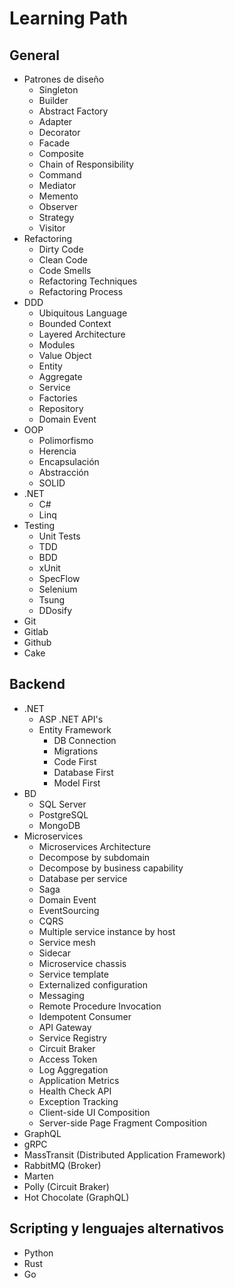 # Learning Path

## General

- Patrones de diseño
    - Singleton
    - Builder
    - Abstract Factory
    - Adapter
    - Decorator
    - Facade
    - Composite
    - Chain of Responsibility
    - Command
    - Mediator
    - Memento
    - Observer
    - Strategy
    - Visitor
- Refactoring
    - Dirty Code
    - Clean Code
    - Code Smells
    - Refactoring Techniques
    - Refactoring Process
- DDD
    - Ubiquitous Language
    - Bounded Context
    - Layered Architecture
    - Modules
    - Value Object
    - Entity
    - Aggregate
    - Service
    - Factories
    - Repository
    - Domain Event
- OOP
    - Polimorfismo
    - Herencia
    - Encapsulación
    - Abstracción
    - SOLID
- .NET
    - C#
    - Linq
- Testing
    - Unit Tests
    - TDD
    - BDD
    - xUnit
    - SpecFlow
    - Selenium
    - Tsung
    - DDosify
- Git
- Gitlab
- Github
- Cake

## Backend

- .NET
    - ASP .NET API's
    - Entity Framework
        - DB Connection
        - Migrations
        - Code First
        - Database First
        - Model First
- BD
    - SQL Server
    - PostgreSQL
    - MongoDB
- Microservices
    - Microservices Architecture
    - Decompose by subdomain
    - Decompose by business capability
    - Database per service
    - Saga
    - Domain Event
    - EventSourcing
    - CQRS
    - Multiple service instance by host
    - Service mesh
    - Sidecar
    - Microservice chassis
    - Service template
    - Externalized configuration
    - Messaging
    - Remote Procedure Invocation
    - Idempotent Consumer
    - API Gateway
    - Service Registry
    - Circuit Braker
    - Access Token
    - Log Aggregation
    - Application Metrics
    - Health Check API
    - Exception Tracking
    - Client-side UI Composition
    - Server-side Page Fragment Composition
- GraphQL
- gRPC
- MassTransit (Distributed Application Framework)
- RabbitMQ (Broker)
- Marten
- Polly (Circuit Braker)
- Hot Chocolate (GraphQL)

## Scripting y lenguajes alternativos

- Python
- Rust
- Go